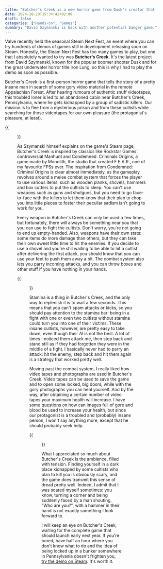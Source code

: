 ```yaml
---
title: "Butcher's Creek is a new horror game from Dusk's creator that lets you beat up insane cultists"
date: 2024-10-20T19:34:42+02:00
draft: false
categories: ["Hands-on", "Games"]
summary: "David Szymanski is back with another potential banger game."
---
```


Valve recently held the seasonal Steam Next Fest, an event where you can try hundreds of demos of games still in development releasing soon on Steam. Honestly, the Steam Next Fest has too many games to play, but one that I absolutely wanted to try was **Butcher's Creek**. It's the latest project from David Szymanski, known for the popular boomer shooter Dusk and for the great underwater horror title Iron Lung, so this is why I had to play the demo as soon as possible.

Butcher's Creek is a first-person horror game that tells the story of a pretty insane man in search of some gory video material in the remote Appalachian Forest. After hearing rumours of authentic snuff videotapes, this troubled loner is led to an abandoned cabin near Butcher's Creek, Pennsylvania, where he gets kidnapped by a group of sadistic killers. Our mission is to flee from a mysterious prison and from these cultists while searching for those videotapes for our own pleasure (the protagonist's pleasure, at least).

{{<figure src="/images/posts/2024/10/Butchers-Creek-20241020010245_1.jpg" alt="A screenshot from Butcher's Creek.">}}

As Szymanski himself explains on the game's Steam page, Butcher's Creek is inspired by classics like Rockstar Games' controversial Manhunt and Condemned: Criminals Origins, a game made by Monolith, the studio that created F.E.A.R., one of my favourite FPSs ever. The inspiration from Condemned: Criminal Origins is clear almost immediately, as the gameplay revolves around a melee combat system that forces the player to use various items, such as wooden planks, shovels, hammers and box cutters to put the cultists to sleep. You can't use weapons such as guns and shotguns, but you need to go face-to-face with the killers to let them know that their plan to chop you into little pieces to foster their peculiar sadism isn't going to work for you.

Every weapon in Butcher's Creek can only be used a few times, but fortunately, there will always be something near you that you can use to fight the cultists. Don't worry, you're not going to end up empty-handed. Also, weapons have their own stats: some items do more damage than others, but they can take their own sweet little time to hit the enemies. If you decide to use a shovel and you're still waiting to be able to hit a cultist after delivering the first attack, you should know that you can use your feet to push them away a bit. The combat system also lets you parry incoming attacks, and you can throw boxes and other stuff if you have nothing in your hands.

{{<figure src="/images/posts/2024/10/Butchers-Creek-20241020011500_1.jpg" alt="A screenshot from Butcher's Creek.">}}

Stamina is a thing in Butcher's Creek, and the only way to replenish it is to wait a few seconds. This means that you can't spam attacks or kicks, so you should pay attention to the stamina bar: being in a fight with one or even two cultists without stamina could turn you into one of their victims. These insane cultists, however, are pretty easy to take down, even though their AI is not the best. A lot of times I noticed them attack me, then step back and stand still as if they had forgotten they were in the middle of a fight. I basically never had to parry an attack: hit the enemy, step back and hit them again is a strategy that worked pretty well.

Moving past the combat system, I really liked how video tapes and photographs are used in Butcher's Creek. Video tapes can be used to save the game and to open some locked, big doors, while with the gory photographs you can heal yourself. And by the way, after obtaining a certain number of video tapes your maximum health will increase. I have some questions on how can images full of gore and blood be used to increase your health, but since our protagonist is a troubled and (probably) insane person, I won't say anything more, except that he should probably seek help.

{{<figure src="/images/posts/2024/10/Butchers-Creek-20241020011702_1.jpg" alt="A screenshot from Butcher's Creek.">}}

What I appreciated so much about Butcher's Creek is the ambience, filled with tension. Finding yourself in a dark place kidnapped by some cultists who plan to kill you is obviously scary, and the game does transmit this sense of dread pretty well. Indeed, I admit that I was scared myself sometimes: you know, turning a corner and being suddenly faced by a man shouting, "Who are you?", with a hammer in their hand is not exactly something I look forward to.

I will keep an eye on Butcher's Creek, waiting for the complete game that should launch early next year. If you're bored, have half an hour where you don't know what to do and the idea of being locked up in a bunker somewhere in Pennsylvania doesn't frighten you, [try the demo on Steam](https://store.steampowered.com/app/2512560/Butchers_Creek/). It's worth it.